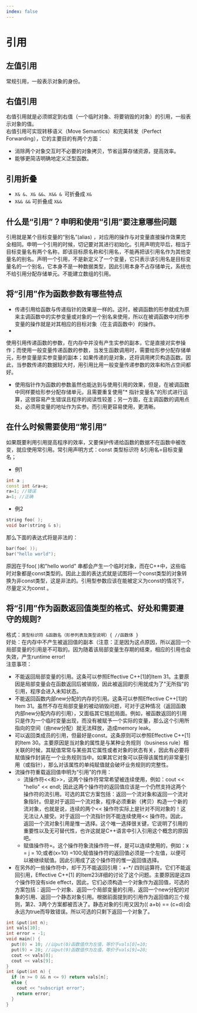 ```yaml
---
index: false
---
```


# 引用

## 左值引用

常规引用，一般表示对象的身份。

## 右值引用

右值引用就是必须绑定到右值（一个临时对象、将要销毁的对象）的引用，一般表示对象的值。  
右值引用可实现转移语义（Move Semantics）和完美转发（Perfect Forwarding），它的主要目的有两个方面：
* 消除两个对象交互时不必要的对象拷贝，节省运算存储资源，提高效率。
* 能够更简洁明确地定义泛型函数。

## 引用折叠

* `X& &`、`X& &&`、`X&& & `可折叠成 `X&`
* `X&& &&` 可折叠成 `X&&`

## 什么是“引用”？申明和使用“引用”要注意哪些问题

引用就是某个目标变量的“别名”(alias)
，对应用的操作与对变量直接操作效果完全相同。申明一个引用的时候，切记要对其进行初始化。引用声明完毕后，相当于目标变量名有两个名称，即该目标原名称和引用名，不能再把该引用名作为其他变量名的别名。声明一个引用，不是新定义了一个变量，它只表示该引用名是目标变量名的一个别名，它本身不是一种数据类型，因此引用本身不占存储单元，系统也不给引用分配存储单元。不能建立数组的引用。

## 将“引用”作为函数参数有哪些特点

* 传递引用给函数与传递指针的效果是一样的。这时，被调函数的形参就成为原来主调函数中的实参变量或对象的一个别名来使用，所以在被调函数中对形参变量的操作就是对其相应的目标对象（在主调函数中）的操作。
*
使用引用传递函数的参数，在内存中并没有产生实参的副本，它是直接对实参操作；而使用一般变量传递函数的参数，当发生函数调用时，需要给形参分配存储单元，形参变量是实参变量的副本；如果传递的是对象，还将调用拷贝构造函数。因此，当参数传递的数据较大时，用引用比用一般变量传递参数的效率和所占空间都好。
* 使用指针作为函数的参数虽然也能达到与使用引用的效果，但是，在被调函数中同样要给形参分配存储单元，且需要重复使用"*
  指针变量名"的形式进行运算，这很容易产生错误且程序的阅读性较差；另一方面，在主调函数的调用点处，必须用变量的地址作为实参。而引用更容易使用，更清晰。

## 在什么时候需要使用“常引用”

如果既要利用引用提高程序的效率，又要保护传递给函数的数据不在函数中被改变，就应使用常引用。常引用声明方式：const 类型标识符
&引用名=目标变量名；
* 例1
```c++
int a ;
const int &ra=a;
ra=1; //错误
a=1; //正确
```
* 例2
```c++
string foo( );
void bar(string & s);
```
那么下面的表达式将是非法的：
```c++
bar(foo( ));
bar("hello world");
```
原因在于foo( )和"hello world"
串都会产生一个临时对象，而在C++中，这些临时对象都是const类型的。因此上面的表达式就是试图将一个const类型的对象转换为非const类型，这是非法的。引用型参数应该在能被定义为const的情况下，尽量定义为const
。

## 将“引用”作为函数返回值类型的格式、好处和需要遵守的规则?

格式：`类型标识符 &函数名（形参列表及类型说明）{ //函数体 }`  
好处：在内存中不产生被返回值的副本（注意：正是因为这点原因，所以返回一个局部变量的引用是不可取的。因为随着该局部变量生存期的结束，相应的引用也会失效，产生runtime
error!  
注意事项：

* 不能返回局部变量的引用。这条可以参照Effective C++[1]的Item
  31。主要原因是局部变量会在函数返回后被销毁，因此被返回的引用就成为了"无所指"的引用，程序会进入未知状态。
* 不能返回函数内部new分配的内存的引用。这条可以参照Effective C++[1]的Item
  31。虽然不存在局部变量的被动销毁问题，可对于这种情况（返回函数内部new分配内存的引用），又面临其它尴尬局面。例如，被函数返回的引用只是作为一个临时变量出现，而没有被赋予一个实际的变量，那么这个引用所指向的空间（由new分配）就无法释放，造成memory
  leak。
* 可以返回类成员的引用，但最好是const。这条原则可以参照Effective C++[1]的Item 30。主要原因是当对象的属性是与某种业务规则（business
  rule）相关联的时候，其赋值常常与某些其它属性或者对象的状态有关，因此有必要将赋值操作封装在一个业务规则当中。如果其它对象可以获得该属性的非常量引用（或指针），那么对该属性的单纯赋值就会破坏业务规则的完整性。
* 流操作符重载返回值申明为“引用”的作用：
    * 流操作符<<和>>，这两个操作符常常希望被连续使用，例如：cout << "hello" << endl;
      因此这两个操作符的返回值应该是一个仍然支持这两个操作符的流引用。可选的其它方案包括：返回一个流对象和返回一个流对象指针。但是对于返回一个流对象，程序必须重新（拷贝）构造一个新的流对象，也就是说，连续的两个<<
      操作符实际上是针对不同对象的！这无法让人接受。对于返回一个流指针则不能连续使用<<
      操作符。因此，返回一个流对象引用是惟一选择。这个唯一选择很关键，它说明了引用的重要性以及无可替代性，也许这就是C++语言中引入引用这个概念的原因吧。
    * 赋值操作符=。这个操作符象流操作符一样，是可以连续使用的，例如：x = j = 10;或者(x=10)
      =100;赋值操作符的返回值必须是一个左值，以便可以被继续赋值。因此引用成了这个操作符的惟一返回值选择。
* 在另外的一些操作符中，却千万不能返回引用：+-*/ 四则运算符。它们不能返回引用，Effective C++[1]
  的Item23详细的讨论了这个问题。主要原因是这四个操作符没有side
  effect，因此，它们必须构造一个对象作为返回值，可选的方案包括：返回一个对象、返回一个局部变量的引用，返回一个new分配的对象的引用、返回一个静态对象引用。根据前面提到的引用作为返回值的三个规则，第2、3两个方案都被否决了。静态对象的引用又因为((
  a+b) == (c+d))会永远为true而导致错误。所以可选的只剩下返回一个对象了。

```c++
int &put(int n);
int vals[10];
int error = -1;
void main() {
  put(0) = 10; //以put(0)函数值作为左值，等价于vals[0]=10;
  put(9) = 20; //以put(9)函数值作为左值，等价于vals[9]=20;
  cout << vals[0];
  cout << vals[9];
}
int &put(int n) {
  if (n >= 0 && n <= 9) return vals[n];
  else {
    cout << "subscript error";
    return error;
  }
}
```

